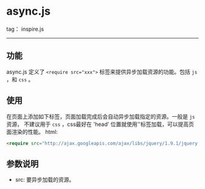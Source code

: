 # async.js

tag： inspire.js

---

## 功能

async.js 定义了 `<require src="xxx">` 标签来提供异步加载资源的功能。包括 `js` ，和 `css` 。


## 使用
在页面上添加如下标签，页面加载完成后会自动异步加载指定的资源。一般是 `js` 资源，
不建议用于 `css` ，css最好在 'head' 位置就使用'<link/>'标签加载，可以提高页面渲染的性能。
html:
```html
<require src="http://ajax.googleapis.com/ajax/libs/jquery/1.9.1/jquery.min.js"/>
```


## 参数说明

- src: 要异步加载的资源。
